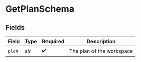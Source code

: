 # GetPlanSchema


## Fields

| Field                     | Type                      | Required                  | Description               |
| ------------------------- | ------------------------- | ------------------------- | ------------------------- |
| `plan`                    | *str*                     | :heavy_check_mark:        | The plan of the workspace |
